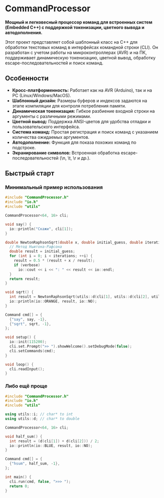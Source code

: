 # CommandProcessor

**Мощный и легковесный процессор команд для встроенных систем (Embedded C++) с поддержкой токенизации, цветного вывода и автодополнения.**

Этот проект представляет собой шаблонный класс на C++ для обработки текстовых команд в интерфейсах командной строки (CLI). Он разработан с учетом работы на микроконтроллерах (AVR) и на ПК, поддерживает динамическую токенизацию, цветной вывод, обработку escape-последовательностей и поиск команд.

## Особенности

* **Кросс-платформенность:** Работает как на AVR (Arduino), так и на PC (Linux/Windows/MacOS).
* **Шаблонный дизайн:** Размеры буферов и индексов задаются на этапе компиляции для контроля потребления памяти.
* **Динамическая токенизация:** Гибкое разбиение входной строки на аргументы с различными режимами.
* **Цветной вывод:** Поддержка ANSI-цветов для удобства отладки и пользовательского интерфейса.
* **Система команд:** Простая регистрация и поиск команд с указанием количества ожидаемых аргументов.
* **Автодополнение:** Функция для показа похожих команд по подстроке.
* **Экранирование символов:** Встроенная обработка escape-последовательностей (\n, \t, \r и др.).

## Быстрый старт
### Минимальный пример использования
```C++
#include "CommandProcessor.h"
#include "io.h"
#include "utils"

CommandProcessor<64, 16> cli;

void say() {
  io::println("Скажи", cli[1]);
}

double NewtonRaphsonSqrt(double x, double initial_guess, double iterations, bool verbose = false) {
  // Метод Ньютона-Рафсона
  double result = initial_guess;
  for (int i = 0; i < iterations; ++i) {
    result = 0.5 * (result + x / result);
    if (verbose)
      io::cout << i << ": " << result << io::endl;
  }
  return result;
}

void sqrt() {
  int result = NewtonRaphsonSqrt(utils::d(cli[1], utils::d(cli[2], utils:i(cli[3]));
  io::println(io::ORANGE, result, io::NO);
}

Command cmd[] = {
  {"say", say, -1},
  {"sqrt", sqrt, -1},
};

void setup() {
  io::init(115200);
  cli.set.Prompt(">> ").showWelcome().setDebugMode(false);
  cli.setCommands(cmd);
}

void loop() {
  cli.readInput();
}
```

### Либо ещё проще
```C++
#include "CommandProcessor.h"
#include "io.h"
#include "utils"

using utils::i; // char* to int
using utils::d; // char* to double

CommandProcessor<64, 16> cli;

void half_sum() {
  int result = (d(cli[1]) + d(cli[2])) / 2;
  io::println(io::BLUE, result, io::NO);
}

Command cmd[] = {
  {"hsum", half_sum, -1},
};

int main() {
  cli.run(cmd, false, ">>> "); 
  return 0;
}
```
